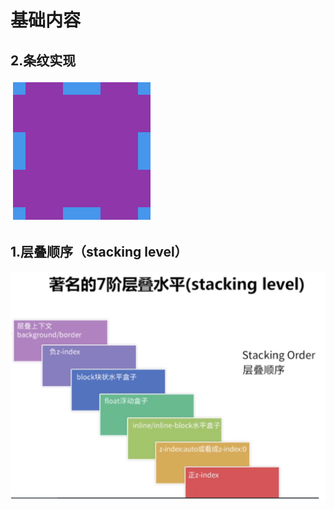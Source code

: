 # 基础内容

## 2.条纹实现

![alt text](image-1.png)

<div class="example">
<div class="box">
</div>

</div>

## 1.层叠顺序（stacking level）

![alt text](image.png)
